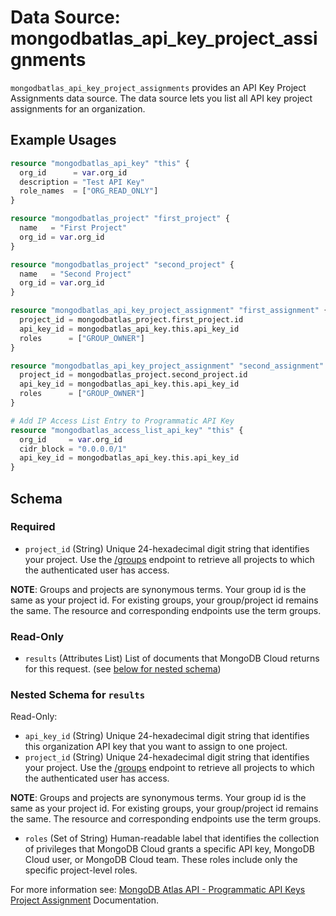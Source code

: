 # Data Source: mongodbatlas_api_key_project_assignments

`mongodbatlas_api_key_project_assignments` provides an API Key Project Assignments data source. The data source lets you list all API key project assignments for an organization.

## Example Usages

```terraform
resource "mongodbatlas_api_key" "this" {
  org_id      = var.org_id
  description = "Test API Key"
  role_names  = ["ORG_READ_ONLY"]
}

resource "mongodbatlas_project" "first_project" {
  name   = "First Project"
  org_id = var.org_id
}

resource "mongodbatlas_project" "second_project" {
  name   = "Second Project"
  org_id = var.org_id
}

resource "mongodbatlas_api_key_project_assignment" "first_assignment" {
  project_id = mongodbatlas_project.first_project.id
  api_key_id = mongodbatlas_api_key.this.api_key_id
  roles      = ["GROUP_OWNER"]
}

resource "mongodbatlas_api_key_project_assignment" "second_assignment" {
  project_id = mongodbatlas_project.second_project.id
  api_key_id = mongodbatlas_api_key.this.api_key_id
  roles      = ["GROUP_OWNER"]
}

# Add IP Access List Entry to Programmatic API Key 
resource "mongodbatlas_access_list_api_key" "this" {
  org_id     = var.org_id
  cidr_block = "0.0.0.0/1"
  api_key_id = mongodbatlas_api_key.this.api_key_id
}
```

<!-- schema generated by tfplugindocs -->
## Schema

### Required

- `project_id` (String) Unique 24-hexadecimal digit string that identifies your project. Use the [/groups](#tag/Projects/operation/listProjects) endpoint to retrieve all projects to which the authenticated user has access.

**NOTE**: Groups and projects are synonymous terms. Your group id is the same as your project id. For existing groups, your group/project id remains the same. The resource and corresponding endpoints use the term groups.

### Read-Only

- `results` (Attributes List) List of documents that MongoDB Cloud returns for this request. (see [below for nested schema](#nestedatt--results))

<a id="nestedatt--results"></a>
### Nested Schema for `results`

Read-Only:

- `api_key_id` (String) Unique 24-hexadecimal digit string that identifies this organization API key that you want to assign to one project.
- `project_id` (String) Unique 24-hexadecimal digit string that identifies your project. Use the [/groups](#tag/Projects/operation/listProjects) endpoint to retrieve all projects to which the authenticated user has access.

**NOTE**: Groups and projects are synonymous terms. Your group id is the same as your project id. For existing groups, your group/project id remains the same. The resource and corresponding endpoints use the term groups.
- `roles` (Set of String) Human-readable label that identifies the collection of privileges that MongoDB Cloud grants a specific API key, MongoDB Cloud user, or MongoDB Cloud team. These roles include only the specific project-level roles.

For more information see: [MongoDB Atlas API - Programmatic API Keys Project Assignment](https://www.mongodb.com/docs/api/doc/atlas-admin-api-v2/group/endpoint-programmatic-api-keys) Documentation.
